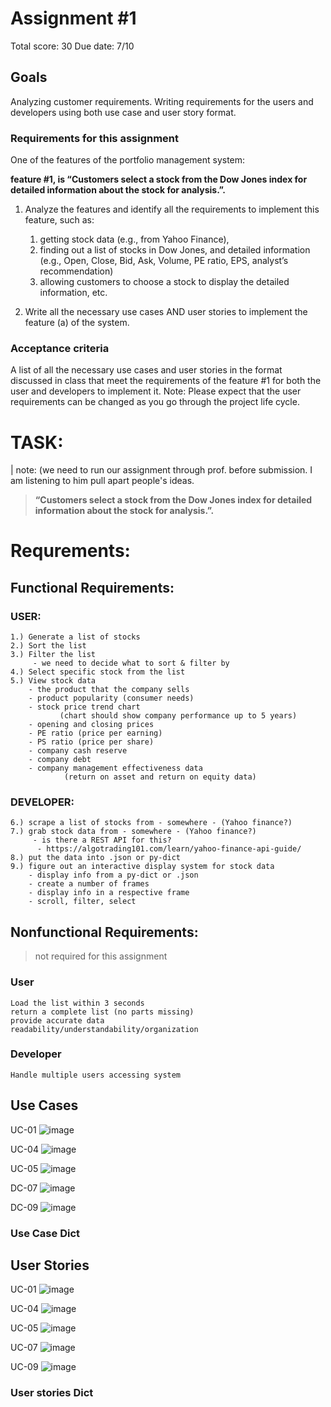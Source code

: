 # Assignment #1
Total score: 30
Due date: 7/10
## Goals

Analyzing customer requirements. Writing requirements for the users and developers using both
use case and user story format.

### Requirements for this assignment

One of the features of the portfolio management system: 

**feature #1, is “Customers select a stock from the Dow Jones index for detailed information about the stock for analysis.”.** 

1. Analyze the features and identify all the requirements to implement this feature, 
	such as:
	1) getting stock data (e.g., from Yahoo Finance), 
	2) finding out a list of stocks in Dow Jones, and detailed information 
	 	(e.g., Open, Close, Bid, Ask, Volume, PE ratio, EPS, analyst’s recommendation) 
	4) allowing customers to choose a stock to display the detailed information, etc.

2. Write all the necessary use cases AND user stories to implement the feature (a) of the
system.

### Acceptance criteria

A list of all the necessary use cases and user stories in the format discussed in class that meet the
requirements of the feature #1 for both the user and developers to implement it.
Note: Please expect that the user requirements can be changed as you go
through the project life cycle.

# TASK:

| note: (we need to run our assignment through prof. before submission. I am listening to him pull apart people's ideas.
> **“Customers select a stock from the Dow Jones index for detailed information about the stock for analysis.”.** 

# Requrements: 

<!--- 
comment block (not visible in final document)

--->

## Functional Requirements: 
	
### USER:
	1.) Generate a list of stocks
	2.) Sort the list
	3.) Filter the list
	     - we need to decide what to sort & filter by 
	4.) Select specific stock from the list
	5.) View stock data 
		- the product that the company sells
		- product popularity (consumer needs)
		- stock price trend chart 
		       (chart should show company performance up to 5 years)
		- opening and closing prices
		- PE ratio (price per earning)
		- PS ratio (price per share)
		- company cash reserve
		- company debt
		- company management effectiveness data 
				(return on asset and return on equity data)

### DEVELOPER:
	6.) scrape a list of stocks from - somewhere - (Yahoo finance?)
	7.) grab stock data from - somewhere - (Yahoo finance?)
		 - is there a REST API for this?
		  - https://algotrading101.com/learn/yahoo-finance-api-guide/
	8.) put the data into .json or py-dict
	9.) figure out an interactive display system for stock data	
		- display info from a py-dict or .json
		- create a number of frames
		- display info in a respective frame
		- scroll, filter, select
		
## Nonfunctional Requirements: 
> not required for this assignment

### User
	Load the list within 3 seconds
	return a complete list (no parts missing)
	provide accurate data
	readability/understandability/organization
	
### Developer
 	Handle multiple users accessing system


## Use Cases
UC-01
![image](https://user-images.githubusercontent.com/61986930/178091324-204140ee-f2b4-48c7-98b0-066e475674e0.png)

UC-04
![image](https://user-images.githubusercontent.com/61986930/178091335-f3c88dbc-72c6-4a37-9d6f-51668f6d486a.png)

UC-05
![image](https://user-images.githubusercontent.com/61986930/178091338-a0dd40a2-57e6-43a4-b290-9402fe9420d0.png)

DC-07
![image](https://user-images.githubusercontent.com/61986930/178091344-a42be2b0-cff1-436a-becf-35005db22003.png)

DC-09
![image](https://user-images.githubusercontent.com/61986930/178091351-3b625ee7-e229-4c73-88c9-e288c6185b4d.png)

### Use Case Dict


## User Stories
UC-01
![image](https://user-images.githubusercontent.com/61986930/178091357-c5d39a2b-9a9c-4e2a-a84c-d4775c12b988.png)

UC-04
![image](https://user-images.githubusercontent.com/61986930/178091361-49375536-d6d3-4ec8-a400-22727c95e14c.png)

UC-05
![image](https://user-images.githubusercontent.com/61986930/178091367-e98c4c57-4f95-4149-8838-5df8c4de1c9c.png)

UC-07
![image](https://user-images.githubusercontent.com/61986930/178091374-8fd69928-632e-46be-8cd9-80d43d7ad626.png)

UC-09
![image](https://user-images.githubusercontent.com/61986930/178091380-9d60232a-1cfe-4236-9862-5aa5e9dcb204.png)

### User stories Dict

